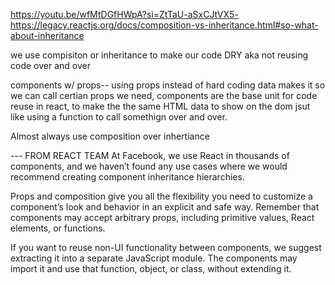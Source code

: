 https://youtu.be/wfMtDGfHWpA?si=ZtTaU-aSxCJtVX5-
https://legacy.reactjs.org/docs/composition-vs-inheritance.html#so-what-about-inheritance

we use compisiton or inheritance to make our code DRY aka not reusing code over and over 

components w/ props-- using props instead of hard coding data makes it so we can call certian props we need, components are the base unit for code reuse in react, to make the the same HTML data to show on the dom jsut like using a function to call somethign over and over. 

Almost always use composition over inhertiance 


--- FROM REACT TEAM 
At Facebook, we use React in thousands of components, and we haven’t found any use cases where we would recommend creating component inheritance hierarchies.

Props and composition give you all the flexibility you need to customize a component’s look and behavior in an explicit and safe way. Remember that components may accept arbitrary props, including primitive values, React elements, or functions.

If you want to reuse non-UI functionality between components, we suggest extracting it into a separate JavaScript module. The components may import it and use that function, object, or class, without extending it.


